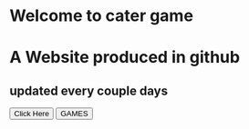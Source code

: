 # Welcome to cater game
# A Website produced in github
## updated every couple days
<html>
 <body>
   <button>Click Here</button>
 </body> 
</html>
<html>
	<body>
		<button>GAMES</button>
	</body>
</html>
